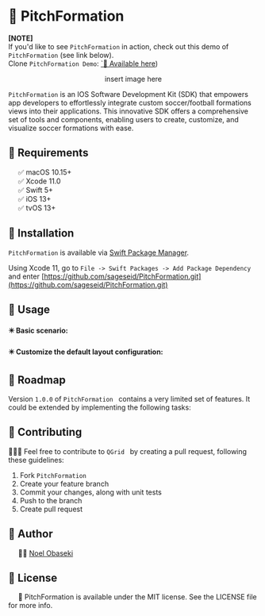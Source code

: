 #  💎 PitchFormation

**[NOTE]**  
If you'd like to see `PitchFormation` in action, check out this demo of `PitchFormation` (see link below).  
Clone `PitchFormation Demo`: [`📲 Available here](https://github.com/sageseid/PitchFormationDemo))  


<p align="center">
    insert image here 
</p>

`PitchFormation` is an IOS Software Development Kit (SDK) that empowers app developers to effortlessly integrate custom soccer/football formations views into their applications. 
This innovative SDK offers a comprehensive set of tools and components, enabling users to create, customize, and visualize soccer formations with ease.


## 💎 Requirements

&nbsp;&nbsp;&nbsp;&nbsp;&nbsp;✅ macOS 10.15+  
&nbsp;&nbsp;&nbsp;&nbsp;&nbsp;✅ Xcode 11.0  
&nbsp;&nbsp;&nbsp;&nbsp;&nbsp;✅ Swift 5+  
&nbsp;&nbsp;&nbsp;&nbsp;&nbsp;✅ iOS 13+  
&nbsp;&nbsp;&nbsp;&nbsp;&nbsp;✅ tvOS 13+

## 💎 Installation

`PitchFormation` is available via [Swift Package Manager](https://swift.org/package-manager).

Using Xcode 11, go to `File -> Swift Packages -> Add Package Dependency` and enter [https://github.com/sageseid/PitchFormation.git](https://github.com/sageseid/PitchFormation.git)  

## 💎 Usage

#### ✴️ Basic scenario:  



#### ✴️ Customize the default layout configuration:





## 💎 Roadmap 

Version `1.0.0` of `PitchFormation ` contains a very limited set of features. It could be extended by implementing the following tasks:


## 💎 Contributing

👨🏻‍🔧 Feel free to contribute to `QGrid ` by creating a pull request, following these guidelines:

1. Fork `PitchFormation`
2. Create your feature branch
3. Commit your changes, along with unit tests
4. Push to the branch
5. Create pull request


## 💎 Author

&nbsp;&nbsp;&nbsp;&nbsp;&nbsp;👨‍💻 [Noel Obaseki](https://github.com/karolkulesza) 


## 💎 License

&nbsp;&nbsp;&nbsp;&nbsp;&nbsp;📄 PitchFormation is available under the MIT license. See the LICENSE file for more info.
